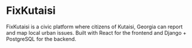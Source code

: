 # FixKutaisi
FixKutaisi is a civic platform where citizens of Kutaisi, Georgia can report and map local urban issues. Built with React for the frontend and Django + PostgreSQL for the backend.
